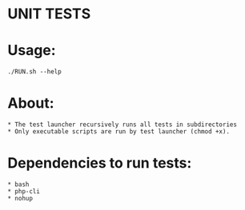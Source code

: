 # UNIT TESTS

# Usage:
    ./RUN.sh --help

# About:
    * The test launcher recursively runs all tests in subdirectories
    * Only executable scripts are run by test launcher (chmod +x).

# Dependencies to run tests:
    * bash
    * php-cli
    * nohup
